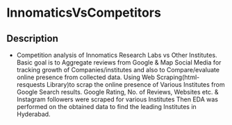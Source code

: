 # InnomaticsVsCompetitors

## Description
* Competition analysis of Innomatics Research Labs vs Other Institutes.
Basic goal is to Aggregate reviews from Google & Map Social Media for tracking growth of Companies/institutes and also to Compare/evaluate online presence from collected data.
Using Web Scraping(html-resquests Library)to scrap the online presence of Various Institutes from Google Search results. Google Rating, No. of Reviews, Websites etc. & Instagram followers were scraped for various Institutes Then EDA was performed on the obtained data to find the leading Institutes in Hyderabad.
